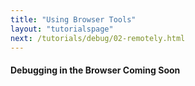 ```yaml
---
title: "Using Browser Tools"
layout: "tutorialspage"
next: /tutorials/debug/02-remotely.html
---
```


#### Debugging in the Browser Coming Soon
